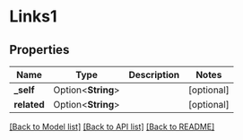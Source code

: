 # Links1

## Properties

Name | Type | Description | Notes
------------ | ------------- | ------------- | -------------
**_self** | Option<**String**> |  | [optional]
**related** | Option<**String**> |  | [optional]

[[Back to Model list]](../README.md#documentation-for-models) [[Back to API list]](../README.md#documentation-for-api-endpoints) [[Back to README]](../README.md)


